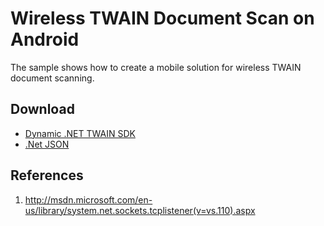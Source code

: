 Wireless TWAIN Document Scan on Android
====================================
The sample shows how to create a mobile solution for wireless TWAIN document scanning.

Download
-----------
- [Dynamic .NET TWAIN SDK][1]
- [.Net JSON][2]

References
-----------
1. http://msdn.microsoft.com/en-us/library/system.net.sockets.tcplistener(v=vs.110).aspx

[1]:http://www.dynamsoft.com/Downloads/.Net-TWAIN-Scanner-Download.aspx
[2]:https://json.codeplex.com/releases

